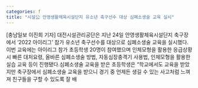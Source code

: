 ```yaml
---
categories: f
title: "시설公 안영생활체육시설단지 유소년 축구선수 대상 심폐소생술 교육 실시"
---
```

[충남일보 이진희 기자] 대전시설관리공단은 지난 24일 안영생활체육시설단지 축구장에서 ‘2022 아이리그’ 참가 유소년 축구선수를 대상으로 심폐소생술 교육을 실시했다.이번 교육에는 아이리그 참가 초등학생 20명이 참여했으며 인체모형을 활용한 응급상황 시 빠른 대처요령, 올바른 심폐소생술 방법, 자동심장충격기 사용법, 인체모형을 활용한 실습 교육 등이 진행됐다.심폐소생술 교육을 받은 초등학생은 “학교에서도 교육을 받았지만 축구장에서 심폐소생술 교육을 받으니 경기 중 언제든 생길 수 있는 사고처럼 느껴져 친구들을 구할 수 있도록 잘 배